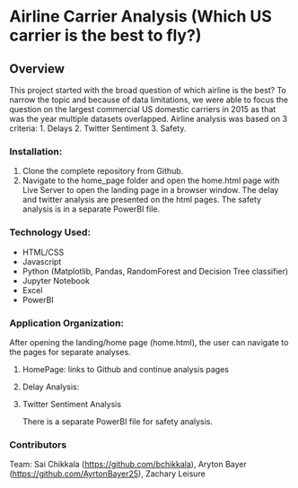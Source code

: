 # Airline Carrier Analysis (Which US carrier is the best to fly?)

## Overview
This project started with the broad question of which airline is the best? To narrow the topic and because of data limitations, we were able to focus the question on the largest commercial US domestic carriers in 2015 as that was the year multiple datasets overlapped. Airline analysis was based on 3 criteria: 1. Delays 2. Twitter Sentiment 3. Safety.  

### Installation:
1. Clone the complete repository from Github.
2. Navigate to the home_page folder and open the home.html page with Live Server to open the landing page in a browser window. The delay and twitter analysis are presented on the html pages. The safety analysis is in a separate PowerBI file.

### Technology Used:
* HTML/CSS
* Javascript
* Python (Matplotlib, Pandas, RandomForest and Decision Tree classifier)
* Jupyter Notebook
* Excel
* PowerBI


### Application Organization:
After opening the landing/home page (home.html), the user can navigate to the pages for separate analyses.
1. HomePage: links to Github and continue analysis pages
2. Delay Analysis: 
3. Twitter Sentiment Analysis

	There is a separate PowerBI file for safety analysis.
	

### Contributors
Team: Sai Chikkala (https://github.com/bchikkala), Aryton Bayer (https://github.com/AyrtonBayer25), Zachary Leisure

